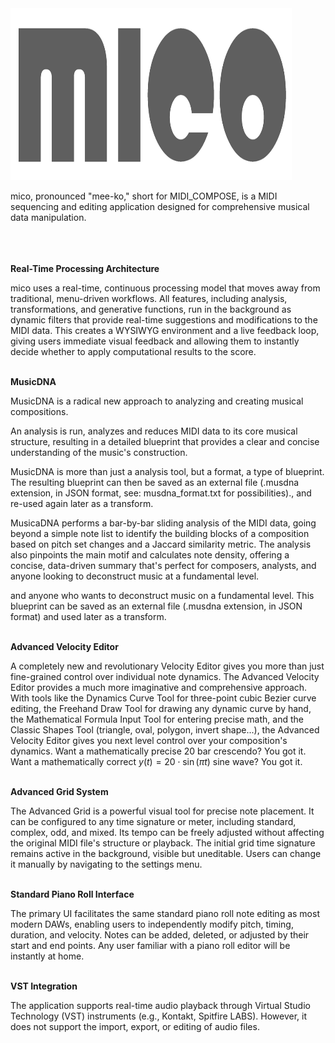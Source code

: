 <img src="logo.png" alt="A beautiful sunset" width="450" height="275">

mico, pronounced "mee-ko," short for MIDI_COMPOSE, is a MIDI sequencing and editing application designed for comprehensive musical data manipulation.
<br><br>
<br><br>

**Real-Time Processing Architecture**

mico uses a real-time, continuous processing model that moves away from traditional, menu-driven workflows. All features, including analysis, transformations, and generative functions, run in the background as dynamic filters that provide real-time suggestions and modifications to the MIDI data. This creates a WYSIWYG environment and a live feedback loop, giving users immediate visual feedback and allowing them to instantly decide whether to apply computational results to the score.
<br>
<br>

**MusicDNA**

MusicDNA is a radical new approach to analyzing and creating musical compositions. 

An analysis is run, analyzes and reduces MIDI data to its core musical structure, resulting in a detailed blueprint that provides a clear and concise understanding of the music's construction. 

MusicDNA is more than just a analysis tool, but a format, a type of blueprint.
The resulting blueprint can then be saved as an external file (.musdna extension, in JSON format, see: musdna_format.txt for possibilities)., and re-used again later as a transform.



MusicaDNA performs a bar-by-bar sliding analysis of the MIDI data, going beyond a simple note list to identify the building blocks of a composition based on pitch set changes and a Jaccard similarity metric. The analysis also pinpoints the main motif and calculates note density, offering a concise, data-driven summary that's perfect for composers, analysts, and anyone looking to deconstruct music at a fundamental level. 


and anyone who wants to deconstruct music on a fundamental level. This blueprint can be saved as an external file (.musdna extension, in JSON format) and used later as a transform.
<br>
<br>

**Advanced Velocity Editor** 

A completely new and revolutionary Velocity Editor gives you more than just fine-grained control over individual note dynamics. The Advanced Velocity Editor provides a much more imaginative and comprehensive approach. With tools like the Dynamics Curve Tool for three-point cubic Bezier curve editing, the Freehand Draw Tool for drawing any dynamic curve by hand, the Mathematical Formula Input Tool for entering precise math, and the Classic Shapes Tool (triangle, oval, polygon, invert shape...), the Advanced Velocity Editor gives you next level control over your composition's dynamics. Want a mathematically precise 20 bar crescendo? You got it. Want a mathematically correct 
$y(t) = 20 \cdot \sin(\pi t)$ 
sine wave? You got it.
<br><br>

**Advanced Grid System** 

The Advanced Grid is a powerful visual tool for precise note placement. It can be configured to any time signature or meter, including standard, complex, odd, and mixed. Its tempo can be freely adjusted without affecting the original MIDI file's structure or playback. The initial grid time signature remains active in the background, visible but uneditable. Users can change it manually by navigating to the settings menu.
<br>
<br>

**Standard Piano Roll Interface**

The primary UI facilitates the same standard piano roll note editing as most modern DAWs, enabling users to independently modify pitch, timing, duration, and velocity. Notes can be added, deleted, or adjusted by their start and end points. Any user familiar with a piano roll editor will be instantly at home.
<br>
<br>

**VST Integration** 

The application supports real-time audio playback through Virtual Studio Technology (VST) instruments (e.g., Kontakt, Spitfire LABS). However, it does not support the import, export, or editing of audio files.